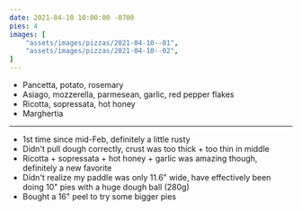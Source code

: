 ```yaml
---
date: 2021-04-10 10:00:00 -0700
pies: 4
images: [
    "assets/images/pizzas/2021-04-10--01",
    "assets/images/pizzas/2021-04-10--02",
]
---
```

- Pancetta, potato, rosemary
- Asiago, mozzerella, parmesean, garlic, red pepper flakes
- Ricotta, sopressata, hot honey
- Marghertia

---

- 1st time since mid-Feb, definitely a little rusty
- Didn't pull dough correctly, crust was too thick + too thin in middle
- Ricotta + sopressata + hot honey + garlic was amazing though, definitely a new favorite
- Didn't realize my paddle was only 11.6" wide, have effectively been doing 10" pies with a huge dough ball (280g)
- Bought a 16" peel to try some bigger pies 
